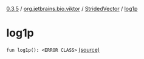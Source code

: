 [0.3.5](../../index.md) / [org.jetbrains.bio.viktor](../index.md) / [StridedVector](index.md) / [log1p](.)

# log1p

`fun log1p(): <ERROR CLASS>` [(source)](https://github.com/JetBrains-Research/viktor/blob/0.3.5/src/main/kotlin/org/jetbrains/bio/viktor/StridedVector.kt#L281)
